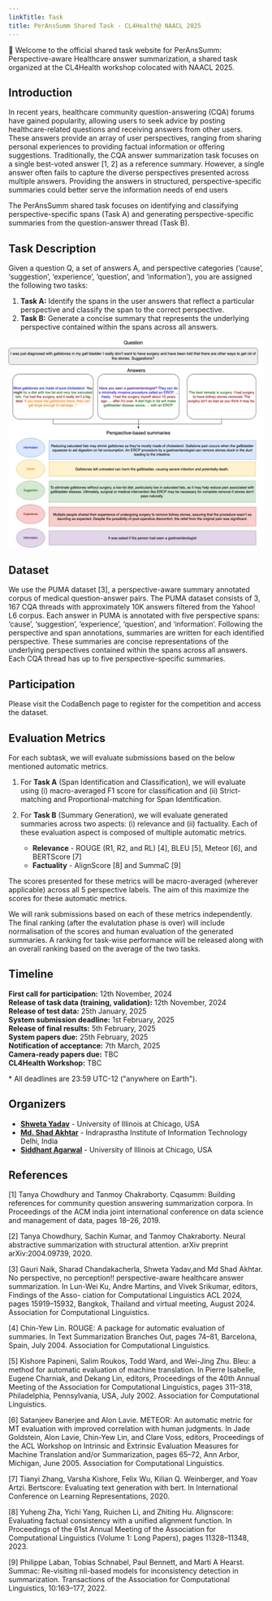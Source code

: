 ```yaml
---
linkTitle: Task
title: PerAnsSumm Shared Task - CL4Health@ NAACL 2025
---
```


👋 Welcome to the official shared task website for PerAnsSumm: Perspective-aware Healthcare answer summarization, a shared task organized at the CL4Health workshop colocated with NAACL 2025.

## Introduction

In recent years, healthcare community question-answering (CQA) forums have gained popularity, allowing users to seek advice by posting healthcare-related questions and receiving answers from other users. These answers provide an array of user perspectives, ranging from sharing personal experiences to providing factual information or offering suggestions.
Traditionally, the CQA answer summarization task focuses on a single best-voted answer [1, 2] as a reference summary. However, a single answer often fails to capture the diverse perspectives presented across multiple answers. Providing the answers in structured, perspective-specific summaries could better serve the information needs of end users

The PerAnsSumm shared task focuses on identifying and classifying perspective-specific spans (Task A) and generating perspective-specific summaries from the question-answer thread (Task B).

<!--more-->

<!-- This site is a demo of the Hugo Blox Documentation theme. For the full documentation on how to use this template, refer to the [Hugo Blox Documentation](https://docs.hugoblox.com/). -->

## Task Description
Given a question Q, a set of answers A, and perspective categories (‘cause’, ‘suggestion’, ‘experience’, ‘question’, and ‘information’), you are assigned the following two tasks:
1. **Task A:** Identify the spans in the user answers that reflect a particular perspective and classify the span to the correct perspective.
2. **Task B:** Generate a concise summary that represents the underlying perspective contained within the spans across all answers.

![Task Description](task_image.png "Task A: Span Identification and Classification (color-highlighted spans in answers), Task B: Summary Generation (Perspective-based summaries)")

## Dataset
We use the PUMA dataset [3], a perspective-aware summary annotated corpus of medical question-answer pairs. The PUMA dataset consists of 3, 167 CQA threads with approximately 10K answers filtered from the Yahoo! L6 corpus. Each answer in PUMA is annotated with five perspective spans: ‘cause’, ‘suggestion’, ‘experience’, ‘question’, and ‘information’. Following the perspective and span annotations, summaries are written for each identified perspective. These summaries are concise representations of the underlying perspectives contained within the spans across all answers. Each CQA thread has up to five perspective-specific summaries.

## Participation

Please visit the CodaBench page to register for the competition and access the dataset.

## Evaluation Metrics

For each subtask, we will evaluate submissions based on the below mentioned automatic metrics.

1. For **Task A** (Span Identification and Classification), we will evaluate using (i) macro-averaged F1 score for classification and (ii) Strict-matching and Proportional-matching for Span Identification.

2. For **Task B** (Summary Generation), we will evaluate generated summaries across two aspects: (i) relevance and (ii) factuality. Each of these evaluation aspect is composed of multiple automatic metrics. 
    * **Relevance** - ROUGE (R1, R2, and RL) [4], BLEU [5], Meteor [6], and BERTScore [7]
    * **Factuality** - AlignScore [8] and SummaC [9]

The scores presented for these metrics will be macro-averaged (wherever applicable) across all 5 perspective labels. The aim of this maximize the scores for these automatic metrics.

We will rank submissions based on each of these metrics independently. The final ranking (after the evalutation phase is over) will include normalisation of the scores and human evaluation of the generated summaries. A ranking for task-wise performance will be released along with an overall ranking based on the average of the two tasks.
 
## Timeline

**First call for participation:** 12th November, 2024  
**Release of task data (training, validation):** 12th November, 2024  
**Release of test data:** 25th January, 2025  
**System submission deadline:** 1st February, 2025  
**Release of final results:** 5th February, 2025  
**System papers due:** 25th February, 2025  
**Notification of acceptance:** 7th March, 2025  
**Camera-ready papers due:**  TBC  
**CL4Health Workshop:**  TBC

\* All deadlines are 23:59 UTC-12 ("anywhere on Earth").

## Organizers
- [**Shweta Yadav**](https://shwetanlp.github.io/) - University of Illinois at Chicago, USA
- [**Md. Shad Akhtar**](https://faculty.iiitd.ac.in/~shad.akhtar/) - Indraprastha Institute of Information Technology Delhi, India
- [**Siddhant Agarwal**](https://siddhant-uic.github.io/) - University of Illinois at Chicago, USA

## References

[1] Tanya Chowdhury and Tanmoy Chakraborty. Cqasumm: Building references for community question answering summarization corpora. In Proceedings of the ACM india joint international conference on data science and management of data, pages 18–26, 2019.

[2] Tanya Chowdhury, Sachin Kumar, and Tanmoy Chakraborty. Neural abstractive summarization with structural attention. arXiv preprint arXiv:2004.09739, 2020.

[3] Gauri Naik, Sharad Chandakacherla, Shweta Yadav,and Md Shad Akhtar. No perspective, no perception!! perspective-aware healthcare answer summarization. In Lun-Wei Ku, Andre Martins, and Vivek Srikumar, editors, Findings of the Asso- ciation for Computational Linguistics ACL 2024, pages 15919–15932, Bangkok, Thailand and virtual meeting, August 2024. Association for Computational Linguistics.

[4] Chin-Yew Lin. ROUGE: A package for automatic evaluation of summaries. In Text Summarization Branches Out, pages 74–81, Barcelona, Spain, July 2004. Association for Computational Linguistics.

[5] Kishore Papineni, Salim Roukos, Todd Ward, and Wei-Jing Zhu. Bleu: a method for automatic evaluation of machine translation. In Pierre Isabelle, Eugene Charniak, and Dekang Lin, editors, Proceedings of the 40th Annual Meeting of the Association for Computational Linguistics, pages 311–318, Philadelphia, Pennsylvania, USA, July 2002. Association for Computational Linguistics.

[6] Satanjeev Banerjee and Alon Lavie. METEOR: An automatic metric for MT evaluation with improved correlation with human judgments. In Jade Goldstein, Alon Lavie, Chin-Yew Lin, and Clare Voss, editors, Proceedings of the ACL Workshop on Intrinsic and Extrinsic Evaluation Measures for Machine Translation and/or Summarization, pages 65–72, Ann Arbor, Michigan, June 2005. Association for Computational Linguistics.

[7] Tianyi Zhang, Varsha Kishore, Felix Wu, Kilian Q. Weinberger, and Yoav Artzi. Bertscore: Evaluating text generation with bert. In International Conference on Learning Representations, 2020.

[8] Yuheng Zha, Yichi Yang, Ruichen Li, and Zhiting Hu. Alignscore: Evaluating factual consistency with a unified alignment function. In Proceedings of the 61st Annual Meeting of the Association for Computational Linguistics (Volume 1: Long Papers), pages 11328–11348, 2023.

[9] Philippe Laban, Tobias Schnabel, Paul Bennett, and Marti A Hearst. Summac: Re-visiting nli-based models for inconsistency detection in summarization. Transactions of the Association for Computational Linguistics, 10:163–177, 2022.